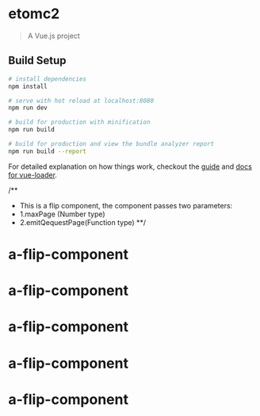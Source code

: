 # etomc2

> A Vue.js project

## Build Setup

``` bash
# install dependencies
npm install

# serve with hot reload at localhost:8080
npm run dev

# build for production with minification
npm run build

# build for production and view the bundle analyzer report
npm run build --report
```

For detailed explanation on how things work, checkout the [guide](http://vuejs-templates.github.io/webpack/) and [docs for vue-loader](http://vuejs.github.io/vue-loader).


/**
 * This is a flip component, the component passes two parameters:
 * 1.maxPage (Number type)
 * 2.emitQequestPage(Function type)
**/
# a-flip-component
# a-flip-component
# a-flip-component
# a-flip-component
# a-flip-component
